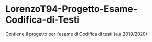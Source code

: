 # LorenzoT94-Progetto-Esame-Codifica-di-Testi
Contiene il progetto per l'esame di Codifica di testi (a.a.2019/2020)
